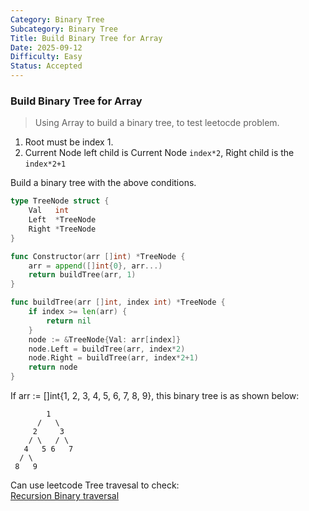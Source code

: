```yaml
---
Category: Binary Tree
Subcategory: Binary Tree
Title: Build Binary Tree for Array
Date: 2025-09-12
Difficulty: Easy
Status: Accepted
---
```

### Build Binary Tree for Array

> Using Array to build a binary tree, to test leetocde problem.

1. Root must be index 1.
2. Current Node left child is Current Node `index*2`, Right child is the `index*2+1`

Build a binary tree with the above conditions.

```go
type TreeNode struct {
	Val   int
	Left  *TreeNode
	Right *TreeNode
}

func Constructor(arr []int) *TreeNode {
	arr = append([]int{0}, arr...)
	return buildTree(arr, 1)
}

func buildTree(arr []int, index int) *TreeNode {
	if index >= len(arr) {
		return nil
	}
	node := &TreeNode{Val: arr[index]}
	node.Left = buildTree(arr, index*2)
	node.Right = buildTree(arr, index*2+1)
	return node
}
```

If arr := []int{1, 2, 3, 4, 5, 6, 7, 8, 9}, this binary tree is as shown below:  
```
        1
      /   \
     2     3
    / \   / \
   4   5 6   7
  / \
 8   9 
```

Can use leetcode Tree travesal to check:  
[Recursion Binary traversal]

[Recursion Binary traversal]: https://github.com/Hotshot824/Leetcode/blob/main/Easy/Recursion_Binary_Tree_Traversal.md.md
